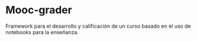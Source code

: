 # Mooc-grader

Framework para el desarrollo y calificación de un curso basado en el uso de notebooks para la enseñanza.
